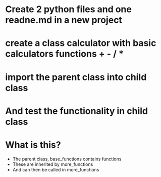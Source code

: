 # Create 2 python files and one readne.md in a new project
# create a class calculator with basic calculators functions + - / * 
# import the parent class into child class 
# And test the functionality in child class

# What is this?
- The parent class, base_functions contains functions
- These are inherited by more_functions
- And can then be called in more_functions